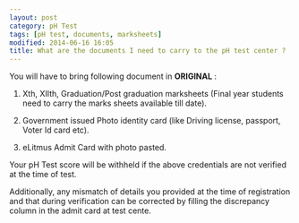 ```yaml
---
layout: post
category: pH Test
tags: [pH test, documents, marksheets]
modified: 2014-06-16 16:05
title: What are the documents I need to carry to the pH test center ?
---
```




You will have to bring following document in **ORIGINAL** :  
  
  
1) Xth, XIIth, Graduation/Post graduation marksheets (Final year students need to carry the marks sheets available till date).  
  
  
2) Government issued Photo identity card (like Driving license, passport, Voter Id card etc).  
  
  
3) eLitmus Admit Card with photo pasted.  
  
  
Your pH Test score will be withheld if the above credentials are not verified at the time of test.  
  
  
Additionally, any mismatch of details you provided at the time of registration and that during verification can be corrected by filling the discrepancy column in the admit card at test cente.

